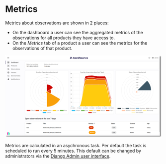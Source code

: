 # Metrics

Metrics about observations are shown in 2 places:

* On the dashboard a user can see the aggregated metrics of the observations for all products they have access to.
* On the *Metrics* tab of a product a user can see the metrics for the observations of that product.

![Metrics](../assets/images/screenshot_dashboard.png)

Metrics are calculated in an asychronous task. Per default the task is scheduled to run every 5 minutes. This default can be changed by administrators via the [Django Admin user interface](../getting_started/configuration.md#admin-user-interface).
